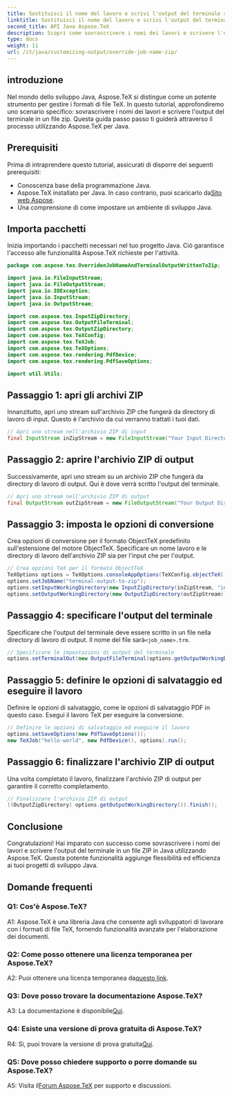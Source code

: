 ```yaml
---
title: Sostituisci il nome del lavoro e scrivi l'output del terminale su Zip in Java
linktitle: Sostituisci il nome del lavoro e scrivi l'output del terminale su Zip in Java
second_title: API Java Aspose.TeX
description: Scopri come sovrascrivere i nomi dei lavori e scrivere l'output del terminale su ZIP in Java con Aspose.TeX. Un tutorial completo per gli sviluppatori Java.
type: docs
weight: 11
url: /it/java/customizing-output/override-job-name-zip/
---
```

## introduzione

Nel mondo dello sviluppo Java, Aspose.TeX si distingue come un potente strumento per gestire i formati di file TeX. In questo tutorial, approfondiremo uno scenario specifico: sovrascrivere i nomi dei lavori e scrivere l'output del terminale in un file zip. Questa guida passo passo ti guiderà attraverso il processo utilizzando Aspose.TeX per Java.

## Prerequisiti

Prima di intraprendere questo tutorial, assicurati di disporre dei seguenti prerequisiti:
- Conoscenza base della programmazione Java.
-  Aspose.TeX installato per Java. In caso contrario, puoi scaricarlo da[Sito web Aspose](https://releases.aspose.com/tex/java/).
- Una comprensione di come impostare un ambiente di sviluppo Java.

## Importa pacchetti

Inizia importando i pacchetti necessari nel tuo progetto Java. Ciò garantisce l'accesso alle funzionalità Aspose.TeX richieste per l'attività.

```java
package com.aspose.tex.OverridenJobNameAndTerminalOutputWrittenToZip;

import java.io.FileInputStream;
import java.io.FileOutputStream;
import java.io.IOException;
import java.io.InputStream;
import java.io.OutputStream;

import com.aspose.tex.InputZipDirectory;
import com.aspose.tex.OutputFileTerminal;
import com.aspose.tex.OutputZipDirectory;
import com.aspose.tex.TeXConfig;
import com.aspose.tex.TeXJob;
import com.aspose.tex.TeXOptions;
import com.aspose.tex.rendering.PdfDevice;
import com.aspose.tex.rendering.PdfSaveOptions;

import util.Utils;
```

## Passaggio 1: apri gli archivi ZIP

Innanzitutto, apri uno stream sull'archivio ZIP che fungerà da directory di lavoro di input. Questo è l'archivio da cui verranno trattati i tuoi dati.

```java
// Apri uno stream nell'archivio ZIP di input
final InputStream inZipStream = new FileInputStream("Your Input Directory" + "zip-in.zip");
```

## Passaggio 2: aprire l'archivio ZIP di output

Successivamente, apri uno stream su un archivio ZIP che fungerà da directory di lavoro di output. Qui è dove verrà scritto l'output del terminale.

```java
// Apri uno stream nell'archivio ZIP di output
final OutputStream outZipStream = new FileOutputStream("Your Output Directory" + "terminal-out-to-zip.zip");
```

## Passaggio 3: imposta le opzioni di conversione

Crea opzioni di conversione per il formato ObjectTeX predefinito sull'estensione del motore ObjectTeX. Specificare un nome lavoro e le directory di lavoro dell'archivio ZIP sia per l'input che per l'output.

```java
// Crea opzioni TeX per il formato ObjectTeX
TeXOptions options = TeXOptions.consoleAppOptions(TeXConfig.objectTeX());
options.setJobName("terminal-output-to-zip");
options.setInputWorkingDirectory(new InputZipDirectory(inZipStream, "in"));
options.setOutputWorkingDirectory(new OutputZipDirectory(outZipStream));
```

## Passaggio 4: specificare l'output del terminale

 Specificare che l'output del terminale deve essere scritto in un file nella directory di lavoro di output. Il nome del file sarà`<job_name>.trm`.

```java
// Specificare le impostazioni di output del terminale
options.setTerminalOut(new OutputFileTerminal(options.getOutputWorkingDirectory()));
```

## Passaggio 5: definire le opzioni di salvataggio ed eseguire il lavoro

Definire le opzioni di salvataggio, come le opzioni di salvataggio PDF in questo caso. Esegui il lavoro TeX per eseguire la conversione.

```java
// Definire le opzioni di salvataggio ed eseguire il lavoro
options.setSaveOptions(new PdfSaveOptions());
new TeXJob("hello-world", new PdfDevice(), options).run();
```

## Passaggio 6: finalizzare l'archivio ZIP di output

Una volta completato il lavoro, finalizzare l'archivio ZIP di output per garantire il corretto completamento.

```java
// Finalizzare l'archivio ZIP di output
((OutputZipDirectory) options.getOutputWorkingDirectory()).finish();
```

## Conclusione

Congratulazioni! Hai imparato con successo come sovrascrivere i nomi dei lavori e scrivere l'output del terminale in un file ZIP in Java utilizzando Aspose.TeX. Questa potente funzionalità aggiunge flessibilità ed efficienza ai tuoi progetti di sviluppo Java.

## Domande frequenti

### Q1: Cos'è Aspose.TeX?

A1: Aspose.TeX è una libreria Java che consente agli sviluppatori di lavorare con i formati di file TeX, fornendo funzionalità avanzate per l'elaborazione dei documenti.

### Q2: Come posso ottenere una licenza temporanea per Aspose.TeX?

 A2: Puoi ottenere una licenza temporanea da[questo link](https://purchase.aspose.com/temporary-license/).

### Q3: Dove posso trovare la documentazione Aspose.TeX?

 A3: La documentazione è disponibile[Qui](https://reference.aspose.com/tex/java/).

### Q4: Esiste una versione di prova gratuita di Aspose.TeX?

 R4: Sì, puoi trovare la versione di prova gratuita[Qui](https://releases.aspose.com/).

### Q5: Dove posso chiedere supporto o porre domande su Aspose.TeX?

 A5: Visita il[Forum Aspose.TeX](https://forum.aspose.com/c/tex/47) per supporto e discussioni.

